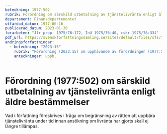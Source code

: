 ```yaml
---
beteckning: 1977:502
rubrik: Förordning om särskild utbetalning av tjänstelivränta enligt äldre bestämmelser
departement: Finansdepartementet
utfardad_datum: 1977-06-16
publicerad_datum: 2023-01-30
forarbeten: "Jfr prop. 1975/76:172, InU 1975/76:40, rskr 1975/76:334"
pdf_url: https://svenskforfattningssamling.se/sites/default/files/sfs/1977-06/SFS1977-502.pdf
andringsforfattningar:
  - beteckning: "2023:15"
    rubrik: "Förordning (2023:15) om upphävande av förordningen (1977:502) om särskild utbetalning av tjänstelivränta enligt äldre bestämmelser"
    anteckningar: upph.
---
```


# Förordning (1977:502) om särskild utbetalning av tjänstelivränta enligt äldre bestämmelser

Vad i författning föreskrives i fråga om begränsning av rätten att uppbära tjänstelivränta under tid innan ansökning om livränta har gjorts skall ej längre tillämpas.